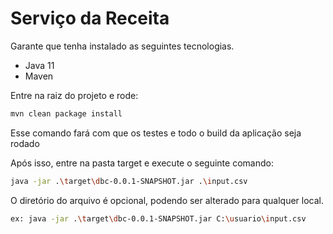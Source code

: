 # Serviço da Receita

Garante que tenha instalado as seguintes tecnologias.

* Java 11
* Maven

Entre na raiz do projeto e rode:
```bash
mvn clean package install
```

Esse comando fará com que os testes e todo o build da aplicação seja rodado<br>

Após isso, entre na pasta target e execute o seguinte comando:

```bash
java -jar .\target\dbc-0.0.1-SNAPSHOT.jar .\input.csv
```
O diretório do arquivo é opcional, podendo ser alterado para qualquer local.

```bash
ex: java -jar .\target\dbc-0.0.1-SNAPSHOT.jar C:\usuario\input.csv
```
